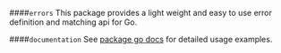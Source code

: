 ####`errors`
This package provides a light weight and easy to use error definition and matching api for Go.

####`documentation`
See [package go docs](https://godoc.org/github.com/elasticsearch/escargo/errors) for detailed usage examples.

